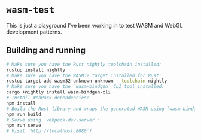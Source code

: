 # `wasm-test`

This is just a playground I've been working in to test WASM and WebGL development patterns.

## Building and running

```sh
# Make sure you have the Rust nightly toolchain installed:
rustup install nightly
# Make sure you have the WASM32 target installed for Rust:
rustup target add wasm32-unknown-unknown --toolchain nightly
# Make sure you have the `wasm-bindgen` CLI tool installed:
cargo +nightly install wasm-bindgen-cli
# Install WebPack dependencies:
npm install
# Build the Rust library and wraps the generated WASM using `wasm-bindgen`:
npm run build
# Serve using `webpack-dev-server`:
npm run serve
# Visit `http://localhost:8080`!
```
